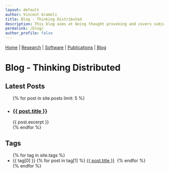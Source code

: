 ```yaml
---
layout: default
author: Vincent Gramoli
title: Blog - Thinking Distributed 
description: This blog aims at being thought provoking and covers subjects related to the distributed nature of blockchain systems.
permalink: /blog/
author_profile: false
---
```

[Home](../index) | [Research](../research) | [Software](../software) | [Publications](../publications) | [Blog](../blog)

<h1>Blog - Thinking Distributed</h1>

<h2>Latest Posts</h2>
<ul>
  {% for post in site.posts limit: 5 %}
    <li>
      <h3><a href="{{ post.url }}">{{ post.title }}</a></h3>
      {{ post.excerpt }}
    </li>
  {% endfor %}
</ul>

<h2>Tags</h2>
<ul>
{% for tag in site.tags %}
  <li>
  {{ tag[0] }}
    {% for post in tag[1] %}
      <a href="{{ post.url }}">{{ post.title }}</a>&nbsp;
    {% endfor %}
  </li>
{% endfor %}
</ul>
